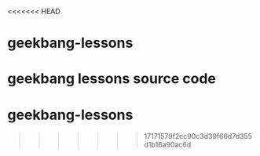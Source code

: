 <<<<<<< HEAD
# geekbang-lessons
geekbang lessons source code
=======
# geekbang-lessons
>>>>>>> 17171579f2cc90c3d39f66d7d355d1b16a90ac6d
